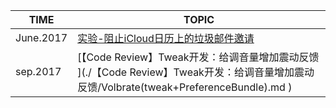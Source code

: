 | TIME      | TOPIC                                    |
| --------- | ---------------------------------------- |
| June.2017 | [实验-阻止iCloud日历上的垃圾邮件邀请](./实验-阻止iCloud日历上的垃圾邮件邀请/) 
| sep.2017  | [【Code Review】Tweak开发：给调音量增加震动反馈 ](./【Code Review】Tweak开发：给调音量增加震动反馈/Volbrate(tweak+PreferenceBundle).md ) |


